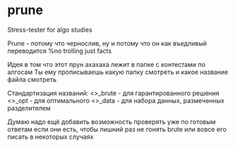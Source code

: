 # prune
Stress-tester for algo studies

Prune - потому что чернослив, ну и потому что он как въедливый переводится
%no trolling just facts

Идея в том что этот прун ахахаха лежит в папке с контестами по алгосам
Ты ему прописываешь какую папку смотреть и какое название файла смотреть

Стандартизация названий:
<>_brute - для гарантированного решения
<>_opt - для оптимального
<>_data - для набора данных, размеченных разделителем

Думаю надо ещё добавить возможность проверять уже по готовым ответам если они есть, чтобы лишний раз не гонять brute или вовсе его писать в некоторых случаях
